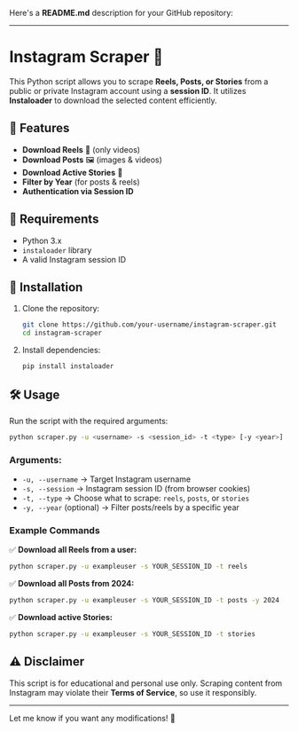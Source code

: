 Here's a **README.md** description for your GitHub repository:  

---

# Instagram Scraper 📸  

This Python script allows you to scrape **Reels, Posts, or Stories** from a public or private Instagram account using a **session ID**. It utilizes **Instaloader** to download the selected content efficiently.  

## 🚀 Features  
- **Download Reels** 🎥 (only videos)  
- **Download Posts** 🖼️ (images & videos)  
- **Download Active Stories** 📖  
- **Filter by Year** (for posts & reels)  
- **Authentication via Session ID**  

## 📌 Requirements  
- Python 3.x  
- `instaloader` library  
- A valid Instagram session ID  

## 🔧 Installation  
1. Clone the repository:  
   ```bash
   git clone https://github.com/your-username/instagram-scraper.git
   cd instagram-scraper
   ```  
2. Install dependencies:  
   ```bash
   pip install instaloader
   ```  

## 🛠️ Usage  
Run the script with the required arguments:  

```bash
python scraper.py -u <username> -s <session_id> -t <type> [-y <year>]
```

### Arguments:  
- `-u, --username` → Target Instagram username  
- `-s, --session` → Instagram session ID (from browser cookies)  
- `-t, --type` → Choose what to scrape: `reels`, `posts`, or `stories`  
- `-y, --year` (optional) → Filter posts/reels by a specific year  

### Example Commands  
✅ **Download all Reels from a user:**  
```bash
python scraper.py -u exampleuser -s YOUR_SESSION_ID -t reels
```  

✅ **Download all Posts from 2024:**  
```bash
python scraper.py -u exampleuser -s YOUR_SESSION_ID -t posts -y 2024
```  

✅ **Download active Stories:**  
```bash
python scraper.py -u exampleuser -s YOUR_SESSION_ID -t stories
```  

## ⚠️ Disclaimer  
This script is for educational and personal use only. Scraping content from Instagram may violate their **Terms of Service**, so use it responsibly.  

---

Let me know if you want any modifications! 🚀
